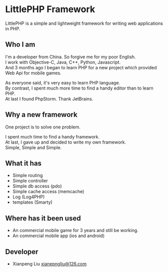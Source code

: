 LittlePHP Framework
=========

LittlePHP is a simple and lightweight framework for writing web applications in PHP.

## Who I am
I'm a developer from China. So forgive me for my poor English.<br/>
I work with Objective-C, Java, C++, Python, Javascript.<br/>
And 3 months ago I began to learn PHP for a new project which provided Web Api for mobile games.

As everyone said, it's very easy to learn PHP language. <br />
By contrast, I spent much more time to find a handy editor than to learn PHP. <br />
At last I found PhpStorm. Thank JetBrains.
	
## Why a new framework
One project is to solve one problem.<br/>

I spent much time to find a handy framework.<br/>
At last, I gave up and decided to write my own framework.<br/>
Simple, Simple and Simple.


## What it has
 * Simple routing
 * Simple controller
 * Simple db access (pdo)
 * Simple cache access (memcache)
 * Log (Log4PHP)
 * templates (Smarty)

## Where has it been used
 * An commercial mobile game for 3 years and still be working.
 * An commercial mobile app (ios and android)

## Developer
 * Xianpeng Liu <xianepngliu@126.com>
 

